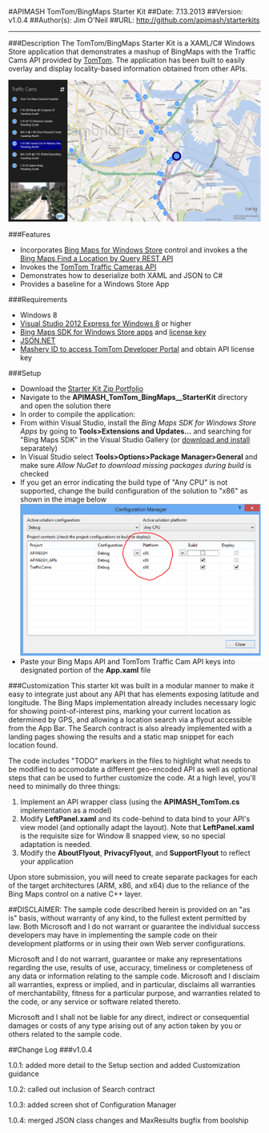 #APIMASH TomTom/BingMaps Starter Kit
##Date: 7.13.2013
##Version: v1.0.4
##Author(s): Jim O'Neil
##URL: http://github.com/apimash/starterkits

----------
###Description
The TomTom/BingMaps Starter Kit is a XAML/C# Windows Store application that demonstrates a mashup of BingMaps with the Traffic Cams API provided by [TomTom][10].  The application has been built to easily overlay and display locality-based information obtained from other APIs.

![Traffic Cam application](screenshot.png)

###Features
 - Incorporates [Bing Maps for Windows Store][2] control and invokes a the [Bing Maps Find a Location by Query REST API][3]
 - Invokes the [TomTom Traffic Cameras API][1]
 - Demonstrates how to deserialize both XAML and JSON to C#
 - Provides a baseline for a Windows Store App

###Requirements

 - Windows 8
 - [Visual Studio 2012 Express for Windows 8][6] or higher
 - [Bing Maps SDK for Windows Store apps][4] and [license key][7]
 - [JSON.NET][8]
 - [Mashery ID to access TomTom Developer Portal][9] and obtain API license key

###Setup

 - Download the [Starter Kit Zip Portfolio][5] 
 - Navigate to the **APIMASH\_TomTom\_BingMaps\__StarterKit** directory and open the solution there
 - In order to compile the application:
  - From within Visual Studio, install the *Bing Maps SDK for Windows Store Apps* by going to **Tools>Extensions and Updates...** and searching for "Bing Maps SDK" in the Visual Studio Gallery (or [download and install][11] separately)
  - In Visual Studio select **Tools>Options>Package Manager>General** and make sure *Allow NuGet to download missing packages during build* is checked
  - If you get an error indicating the build type of "Any CPU" is not supported, change the build configuration of the solution to "x86" as shown in the image below 
    ![Build Configuration](config.PNG)
  - Paste your Bing Maps API and TomTom Traffic Cam API keys into designated portion of the **App.xaml** file

###Customization
This starter kit was built in a modular manner to make it easy to integrate just about any API that has elements exposing latitude and longitude. The Bing Maps implementation already includes necessary 
logic for showing point-of-interest pins, marking your current location as determined by GPS, and allowing a location search via a flyout accessible from the App Bar. The Search contract is also already
implemented with a landing pages showing the results and a static map snippet for each location found.

The code includes "TODO" markers in the files to highlight what needs to be modified to accomodate a different geo-encoded API as well as optional steps that can
be used to further customize the code.  At a high level, you'll need to minimally do three things:

 1. Implement an API wrapper class (using the **APIMASH_TomTom.cs** implementation as a model)
 2. Modify **LeftPanel.xaml** and its code-behind to data bind to your API's view model (and optionally adapt the layout). Note that **LeftPanel.xaml** is the requisite size for Window 8 snapped view, so no special adaptation is needed.
 3. Modify the **AboutFlyout**, **PrivacyFlyout**, and **SupportFlyout** to reflect your application

Upon store submission, you will need to create separate packages for each of the target architectures (ARM, x86, and x64) due to the reliance of the Bing Maps
control on a native C++ layer.

##DISCLAIMER: 
The sample code described herein is provided on an "as is" basis, without warranty of any kind, to the fullest extent permitted by law. Both Microsoft and I do not warrant or guarantee the individual success developers may have in implementing the sample code on their development platforms or in using their own Web server configurations. 

Microsoft and I do not warrant, guarantee or make any representations regarding the use, results of use, accuracy, timeliness or completeness of any data or information relating to the sample code. Microsoft and I disclaim all warranties, express or implied, and in particular, disclaims all warranties of merchantability, fitness for a particular purpose, and warranties related to the code, or any service or software related thereto. 

Microsoft and I shall not be liable for any direct, indirect or consequential damages or costs of any type arising out of any action taken by you or others related to the sample code.


##Change Log
###v1.0.4

1.0.1: added more detail to the Setup section and added Customization guidance

1.0.2: called out inclusion of Search contract

1.0.3: added screen shot of Configuration Manager

1.0.4: merged JSON class changes and MaxResults bugfix from boolship

[1]:http://developer.tomtom.com/docs/read/traffic_cameras "TrafficCam API"
[2]:http://msdn.microsoft.com/en-us/library/hh846481.aspx "Bing Maps for Windows Store Apps"
[3]:http://msdn.microsoft.com/en-us/library/ff701711.aspx "Find a Location by Query"
[4]:http://visualstudiogallery.msdn.microsoft.com/bb764f67-6b2c-4e14-b2d3-17477ae1eaca?SRC=Featured "Bing Maps SDK"
[5]:http://apimash.github.io/StarterKits "APIMASH Starter Kits"
[6]:http://www.microsoft.com/visualstudio/eng/products/visual-studio-express-for-windows-8 "Visual Studio 2012 Express for Windows 8"
[7]:http://msdn.microsoft.com/en-us/library/ff428642.aspx "Getting a Bing Maps Key"
[8]:http://json.codeplex.com "JSON.NET"
[9]:http://developer.tomtom.com/member "Register for TomTom API keys"
[10]:http://www.tomtom.com "TomTom"
[11]:http://visualstudiogallery.msdn.microsoft.com/bb764f67-6b2c-4e14-b2d3-17477ae1eaca "Bing Maps SDK for Windows Store Apps"
